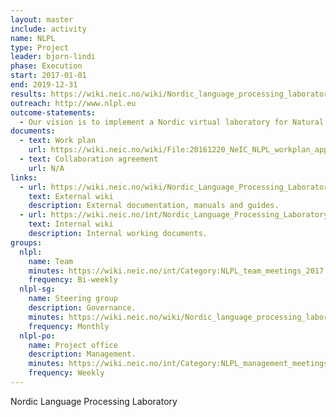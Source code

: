 ```yaml
---
layout: master
include: activity
name: NLPL
type: Project
leader: bjorn-lindi
phase: Execution
start: 2017-01-01
end: 2019-12-31
results: https://wiki.neic.no/wiki/Nordic_language_processing_laboratory#Public_Documents
outreach: http://www.nlpl.eu
outcome-statements:
  - Our vision is to implement a Nordic virtual laboratory for Natural Language Processing by piloting innovative ways to share HPC and data resources across country borders, by pooling competency in expert support teams and within the user community, and by enabling internationally competitive, data-intensive research and experimentation.
documents:
  - text: Work plan
    url: https://wiki.neic.no/wiki/File:20161220_NeIC_NLPL_workplan_approved.pdf
  - text: Collaboration agreement
    url: N/A
links:
  - url: https://wiki.neic.no/wiki/Nordic_Language_Processing_Laboratory
    text: External wiki
    description: External documentation, manuals and guides.
  - url: https://wiki.neic.no/int/Nordic_Language_Processing_Laboratory
    text: Internal wiki
    description: Internal working documents.
groups:
  nlpl:
    name: Team
    minutes: https://wiki.neic.no/int/Category:NLPL_team_meetings_2017
    frequency: Bi-weekly
  nlpl-sg:
    name: Steering group
    description: Governance.
    minutes: https://wiki.neic.no/wiki/Nordic_language_processing_laboratory#Steering_Group_Meetings
    frequency: Monthly
  nlpl-po:
    name: Project office
    description: Management.
    minutes: https://wiki.neic.no/int/Category:NLPL_management_meetings_2017
    frequency: Weekly
---
```


Nordic Language Processing Laboratory

